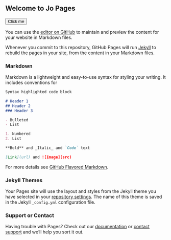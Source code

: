 ## Welcome to Jo  Pages

<a href="https://example.com">
    <button>Click me</button>
</a>

<div id="text"></div>
 
<script>
document.getElementById("text").innerHTML = "Text added by JavaScript code";
</script>

You can use the [editor on GitHub](https://github.com/JoSchmaltz/scButton/edit/gh-pages/index.md) to maintain and preview the content for your website in Markdown files.

Whenever you commit to this repository, GitHub Pages will run [Jekyll](https://jekyllrb.com/) to rebuild the pages in your site, from the content in your Markdown files.

### Markdown

Markdown is a lightweight and easy-to-use syntax for styling your writing. It includes conventions for

```markdown
Syntax highlighted code block

# Header 1
## Header 2
### Header 3

- Bulleted
- List

1. Numbered
2. List

**Bold** and _Italic_ and `Code` text

[Link](url) and ![Image](src)
```

For more details see [GitHub Flavored Markdown](https://guides.github.com/features/mastering-markdown/).

### Jekyll Themes

Your Pages site will use the layout and styles from the Jekyll theme you have selected in your [repository settings](https://github.com/JoSchmaltz/scButton/settings/pages). The name of this theme is saved in the Jekyll `_config.yml` configuration file.

### Support or Contact

Having trouble with Pages? Check out our [documentation](https://docs.github.com/categories/github-pages-basics/) or [contact support](https://support.github.com/contact) and we’ll help you sort it out.


<script>
(function (window, document, tag, url, name, a, m) {
    window[name] = window[name] || function () {
     (window[name].q = window[name].q || []).push(arguments)
    }, window[name].l = 1 * new Date();
    a = document.createElement(tag),
    m = document.getElementsByTagName(tag)[0];
    a.async = 1;
    a.src = url;
    m.parentNode.insertBefore(a, m)
 })(window, document, 'script', 'https://shortcut.wochit.com/inside-sdk.js', 'wt');


wt('init', {
  channelId: '425985',
  idpServiceName: null,
  skipLogin: 'true',
  env: 'prod',
  isShownInModal: true,
});

var linkedFields = {
	"Recipe": {
		"Title": {
			"Title": "Sunflowers"
		}
	},
	"gre": {
		"Title": [
			{
				"ye": "https://st.hzcdn.com/simgs/ba81e50f0c42118e_14-8536/home-design.jpg",
				"title": "A Feminine Fortress with a Manly Touch"
			},
			{
				"image": "https://st.hzcdn.com/simgs/0891ea010d52f398_14-9407/home-design.jpg",
				"title": "Dreams Do Come True"
			},
			{
				"image": "https://st.hzcdn.com/simgs/24313e200c786a7b_9-6295/home-design.jpg",
				"title": "A Spa Fit for Two"
			},
			{
				"image": "https://st.hzcdn.com/simgs/428116c80ab92781_9-2989/home-design.jpg",
				"title": "A Victorian Made for Living"
			},
			{
				"image": "https://st.hzcdn.com/simgs/66d179fb0ae08c8b_9-8034/home-design.jpg",
				"title": "Making it a Home"
			}
		]
	},
	"grerg": {
		"list": [
			"reviews",
			{
				"score": 5,
				"name": "Mumbai",
				"text": "Good work"
			},
			{
				"score": 4,
				"name": "Mumbai",
				"text": "Fabulous space, thanks so much Jane!"
			},
			{
				"score": 4,
				"name": "Mikey Anbary",
				"text": "Keep the good work going!"
			},
			{
				"score": 4,
				"name": "Or Dinary",
				"text": "Wow !!!!!"
			},
			{
				"score": 4,
				"name": "Yaniv  Vararu",
				"text": "Great colors !"
			}
		],
		"Title": "Oranges",
		"website": "https://www.konceptdb.",
		"name": "Mumbai",
		"phone": "(703) 962-1316",
		"awards": "INFLUENCER,RECOMMENDED_ON_HOUZZ,1000_IDEABOOK_SAVES,STAR_HOUZERR,5_STAR_HOUZZER,BEST_OF_HOUZZ_2019_DESIGN,BEST_OF_HOUZZ_2019_CLIENT_SATISFACTION",
		"numReviews": 43,
		"avatar": "https://st.hzcdn.com/fimgs/79a31d0004c7fec0_1350-w181-h181-b0-p0--.jpg",
		"reviewRating": 4.3,
		"email": "some@email.com",
		"aboutMe": "Koncept Design + Build was formed by a family rooted in architecture, engineering..."
	}
}

var galleryAssets = [
	{
		"title": "one",
		"assets": [
			{
				"url": "https://cnet4.cbsistatic.com/img/KnuL1WDed3sanatLbE4YDddJGVg=/2017/10/31/312b3b6e-59b7-499a-ae",
				"type": "image"
			},
			{
				"url": "https://cdn.babamail.co.il/Images/2019/1/22/d9b35fbb-43f4-4a42-9031-d2993a2b08c6.jpg",
				"type": "image"
			},
			{
				"url": "https://www.pitria.com/wp-content/uploads/2015/12/%D7%AA%D7%9E%D7%95%D7%A0%D7%95%D7%AA-%D7%9E%D7%93%D7%94%D7%99%D7%9E%D7%95%D7%AA-2015-%D7%A4%D7%9C%D7%99%D7%A7%D7%A8-8.jpg",
				"type": "image"
			}
		]
	},
	{
		"title": "two",
		"assets": [
			{
				"url": "http://www.yo-yoo.co.il/coolpics/images/uploads/fdb2fd.jpg",
				"type": "image"
			},
			{
				"url": "https://assetsprod-a.akamaihd.net/urn_publicid_ap_org_c38ec15e8d0c4dca815dcb8599d89a59_ap_images/originalFile_LOWRES.mp4",
				"type": "video"
			}
		]
	}
]


var modalBg = document.createElement('div');
modalBg.style = 'background:rgba(0,0,0,0.5);width:100%;height:100%;position:fixed;z-index:999999999999;top:0;left:0;';

var modalContainer = document.createElement('div');
modalContainer.style = 'min-height:800px; background:white; position: absolute; top:50%;left:50%; width: 85%; height: 80%; transform:translate(-50%,-50%);';
modalContainer.classList.add('iframeContainer');

modalBg.appendChild(modalContainer);
document.body.appendChild(modalBg);


wt('initShortcut', {
  containerEl: document.querySelector('.iframeContainer'),
  categoryNames: null,
  linkedFields,
  galleryAssets,
  userToken: null,
  destLanguage: 'ru',
  videoContext: null,
  storyboardId: null,
  videoId: '611639b4c398f967360d828a',
  showCreativeGallery: false,
  showUploadGallery: false,
  showSaveForLater: false,
}, function onInitShortcut(status) {
    if (status.error) {
      console.log('initShortcut error', status.error);
    } else {
      document.getElementById('wtInsideIframe').style.minHeight = '800px';
      var fnOffProduce = window.wt.on('PRODUCE', function(event, payload) {
        console.log(event,payload);
        alert('Shortcut closed, event: '+event+', video id: '+payload.videoId);
        document.body.removeChild(modalBg);
      });
      var fnOffAbort = window.wt.on('ABORT', function(event) {
        console.log(event);
        document.body.removeChild(modalBg);
        fnOffProduce();
        fnOffAbort();
      });
    }
 });
 </script>
